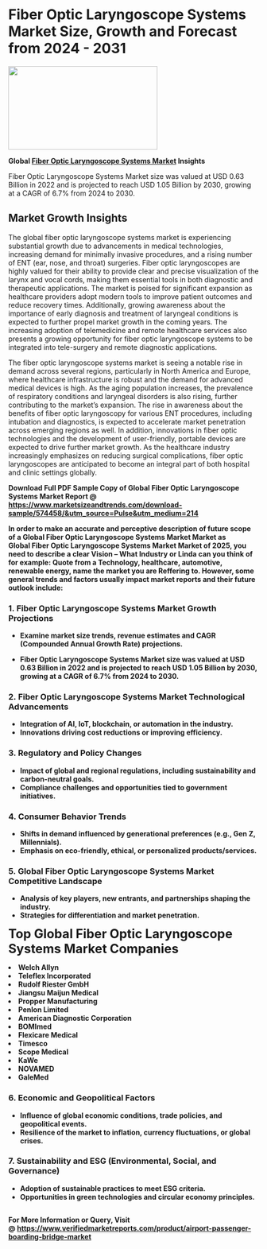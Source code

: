 <H1>Fiber Optic Laryngoscope Systems Market Size, Growth and Forecast from 2024 - 2031</H1><img class="aligncenter size-medium wp-image-584254" src="https://thirdeyenews.in/wp-content/uploads/2024/09/Global-Market-Research-300x168.jpeg" alt="" width="300" height="168" /><p><strong>Global&nbsp;<a href="https://www.marketsizeandtrends.com/download-sample/574458/&amp;utm_source=Pulse&amp;utm_medium=214">Fiber Optic Laryngoscope Systems Market</a> Insights</strong></p><p>Fiber Optic Laryngoscope Systems Market size was valued at USD 0.63 Billion in 2022 and is projected to reach USD 1.05 Billion by 2030, growing at a CAGR of 6.7% from 2024 to 2030.</p><p><h2>Market Growth Insights</h2> <p>The global fiber optic laryngoscope systems market is experiencing substantial growth due to advancements in medical technologies, increasing demand for minimally invasive procedures, and a rising number of ENT (ear, nose, and throat) surgeries. Fiber optic laryngoscopes are highly valued for their ability to provide clear and precise visualization of the larynx and vocal cords, making them essential tools in both diagnostic and therapeutic applications. The market is poised for significant expansion as healthcare providers adopt modern tools to improve patient outcomes and reduce recovery times. Additionally, growing awareness about the importance of early diagnosis and treatment of laryngeal conditions is expected to further propel market growth in the coming years. The increasing adoption of telemedicine and remote healthcare services also presents a growing opportunity for fiber optic laryngoscope systems to be integrated into tele-surgery and remote diagnostic applications.</p> <p><strong></strong></p> <p>The fiber optic laryngoscope systems market is seeing a notable rise in demand across several regions, particularly in North America and Europe, where healthcare infrastructure is robust and the demand for advanced medical devices is high. As the aging population increases, the prevalence of respiratory conditions and laryngeal disorders is also rising, further contributing to the market’s expansion. The rise in awareness about the benefits of fiber optic laryngoscopy for various ENT procedures, including intubation and diagnostics, is expected to accelerate market penetration across emerging regions as well. In addition, innovations in fiber optic technologies and the development of user-friendly, portable devices are expected to drive further market growth. As the healthcare industry increasingly emphasizes on reducing surgical complications, fiber optic laryngoscopes are anticipated to become an integral part of both hospital and clinic settings globally.</p> <p><strong></p><p><span class=""><strong>Download Full PDF Sample Copy of Global Fiber Optic Laryngoscope Systems Market Report</strong> @ <a href="https://www.marketsizeandtrends.com/download-sample/574458/&amp;utm_source=Pulse&amp;utm_medium=214" target="_blank">https://www.marketsizeandtrends.com/download-sample/574458/&amp;utm_source=Pulse&amp;utm_medium=214</a></span></p><p>In order to make an accurate and perceptive description of future scope of a Global&nbsp;Fiber Optic Laryngoscope Systems Market Market as Global&nbsp;Fiber Optic Laryngoscope Systems Market Market of 2025, you need to describe a clear Vision &ndash; What Industry or Linda can you think of for example: Quote from a Technology, healthcare, automotive, renewable energy, name the market you are Reffering to. However, some general trends and factors usually impact market reports and their future outlook include:</p><h3>1.&nbsp;<strong>Fiber Optic Laryngoscope Systems Market Growth Projections</strong></h3><ul><li>Examine market size trends, revenue estimates and CAGR (Compounded Annual Growth Rate) projections.</li><li><p>Fiber Optic Laryngoscope Systems Market size was valued at USD 0.63 Billion in 2022 and is projected to reach USD 1.05 Billion by 2030, growing at a CAGR of 6.7% from 2024 to 2030.</p></li></ul><h3>2.&nbsp;<strong>Fiber Optic Laryngoscope Systems Market Technological Advancements</strong></h3><ul><li>Integration of AI, IoT, blockchain, or automation in the industry.</li><li>Innovations driving cost reductions or improving efficiency.</li></ul><h3>3.&nbsp;<strong>Regulatory and Policy Changes</strong></h3><ul><li>Impact of global and regional regulations, including sustainability and carbon-neutral goals.</li><li>Compliance challenges and opportunities tied to government initiatives.</li></ul><h3>4.&nbsp;<strong>Consumer Behavior Trends</strong></h3><ul><li>Shifts in demand influenced by generational preferences (e.g., Gen Z, Millennials).</li><li>Emphasis on eco-friendly, ethical, or personalized products/services.</li></ul><h3>5.&nbsp;<strong>Global Fiber Optic Laryngoscope Systems Market Competitive Landscape</strong></h3><ul><li>Analysis of key players, new entrants, and partnerships shaping the industry.</li><li>Strategies for differentiation and market penetration.</li></ul><p data-pm-slice="1 1 []"><span style="color: inherit; font-family: inherit; font-size: 25px;">Top Global Fiber Optic Laryngoscope Systems Market Companies</span></p><div class="" data-test-id=""><p><li>Welch Allyn</li><li> Teleflex Incorporated</li><li> Rudolf Riester GmbH</li><li> Jiangsu Maijun Medical</li><li> Propper Manufacturing</li><li> Penlon Limited</li><li> American Diagnostic Corporation</li><li> BOMImed</li><li> Flexicare Medical</li><li> Timesco</li><li> Scope Medical</li><li> KaWe</li><li> NOVAMED</li><li> GaleMed</li></p></div><h3>6.&nbsp;<strong>Economic and Geopolitical Factors</strong></h3><ul><li>Influence of global economic conditions, trade policies, and geopolitical events.</li><li>Resilience of the market to inflation, currency fluctuations, or global crises.</li></ul><h3>7.&nbsp;<strong>Sustainability and ESG (Environmental, Social, and Governance)</strong></h3><ul><li>Adoption of sustainable practices to meet ESG criteria.</li><li>Opportunities in green technologies and circular economy principles.</li></ul><h2><strong style="font-size: 14px;">For More Information or Query, Visit @&nbsp;</strong><a style="background-color: #ffffff; font-size: 14px;" href="https://www.marketsizeandtrends.com/report/fiber-optic-laryngoscope-systems-market/" target="_blank">https://www.verifiedmarketreports.com/product/airport-passenger-boarding-bridge-market</a></h2>
